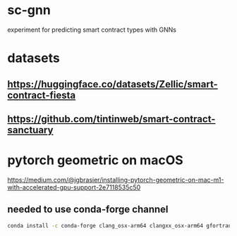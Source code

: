 # sc-gnn
experiment for predicting smart contract types with GNNs


# datasets

## https://huggingface.co/datasets/Zellic/smart-contract-fiesta

## https://github.com/tintinweb/smart-contract-sanctuary

# pytorch geometric on macOS
https://medium.com/@jgbrasier/installing-pytorch-geometric-on-mac-m1-with-accelerated-gpu-support-2e7118535c50

## needed to use conda-forge channel
```bash
conda install -c conda-forge clang_osx-arm64 clangxx_osx-arm64 gfortran_osx-arm64
```
